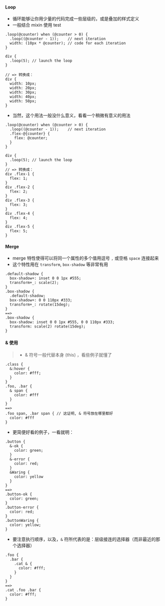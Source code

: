 #### Loop
* 循环能够让你用少量的代码完成一些层级的，或是叠加的样式定义
* 一般结合 mixin 使用 test

```less
.loop(@counter) when (@counter > 0) {
  .loop((@counter - 1));    // next iteration
  width: (10px * @counter); // code for each iteration
}

div {
  .loop(5); // launch the loop
}

// => 转换成：
div {
  width: 10px;
  width: 20px;
  width: 30px;
  width: 40px;
  width: 50px;
}
```

* 当然，这个用法一般没什么意义，看看一个稍微有意义的用法
```less
.loop(@counter) when (@counter > 0) {
  .loop((@counter - 1));    // next iteration
  .flex-@{counter} {
    flex: @counter;
  }
}

div {
  .loop(5); // launch the loop
}
// => 转换成：
div .flex-1 {
  flex: 1;
}
div .flex-2 {
  flex: 2;
}
div .flex-3 {
  flex: 3;
}
div .flex-4 {
  flex: 4;
}
div .flex-5 {
  flex: 5;
}
```


#### Merge
* merge 特性使得可以将同一个属性的多个值用逗号 `,` 或空格 `space` 连接起来
* 这个特性用在 `transform`, `box-shadow` 等非常有用
```less
.default-shadow {
  box-shadow+: inset 0 0 1px #555;
  transform+_: scale(2);
}
.box-shadow {
  .default-shadow;
  box-shadow+: 0 0 110px #333;
  transform+_: rotate(15deg);
}
==> 
.box-shadow {
  box-shadow: inset 0 0 1px #555, 0 0 110px #333;
  transform: scale(2) rotate(15deg);
}
```



#### & 使用
> * & 符号一般代替本身 (this) ，看些例子就懂了

```less
.class {
  &:hover {
    color: #fff;
  }
}
.foo, .bar {
  & span {
    color: #fff
  }
}
==> 
.foo span, .bar span { // 这证明, & 符号放在哪里都好
  color: #fff
}
```

* 更简便好看的例子，一看就明：
```less
.button {
  &-ok {
    color: green;
  }
  &-error {
    color: red;
  }
  &Waring {
    color: yellow
  }
}
==>
.button-ok {
  color: green;
}
.button-error {
  color: red;
}
.buttonWaring {
  color: yellow;
}
```

* 要注意执行顺序，以及，`&` 符所代表的是：层级接连的选择器（而非最近的那个选择器）
```less
.foo {
  .bar {
    .cat & {
      color: #fff;
    }
  }
}
==>
.cat .foo .bar {
  color: #fff;
}

```